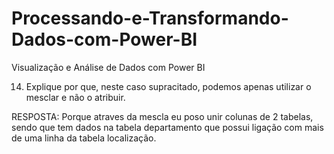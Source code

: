 # Processando-e-Transformando-Dados-com-Power-BI
Visualização e Análise de Dados com Power BI



14. Explique por que, neste caso supracitado, podemos apenas utilizar o mesclar e não o atribuir.

RESPOSTA: Porque atraves da mescla eu poso unir colunas de 2 tabelas, 
sendo que  tem dados na tabela departamento que possui ligação com mais de uma linha da tabela localização.

